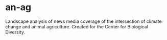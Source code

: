 # an-ag
Landscape analysis of news media coverage of the intersection of climate change and animal agriculture. Created for the Center for Biological Diversity.
